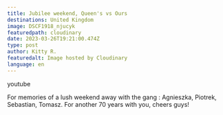 ```yaml
---
title: Jubilee weekend, Queen's vs Ours
destinations: United Kingdom
image: DSCF1918_njucyk
featuredpath: cloudinary
date: 2023-03-26T19:21:00.474Z
type: post
author: Kitty R.
featuredalt: Image hosted by Cloudinary
language: en
---
```

[](https://www.youtube.com/watch?v=o8dprLs7Y3M&t=66s)

youtube 

[](https://www.youtube.com/watch?v=o8dprLs7Y3M&t=66s)<!--StartFragment-->

For memories of a lush weekend away with the gang : Agnieszka, Piotrek, Sebastian, Tomasz. For another 70 years with you, cheers guys!

<!--EndFragment-->